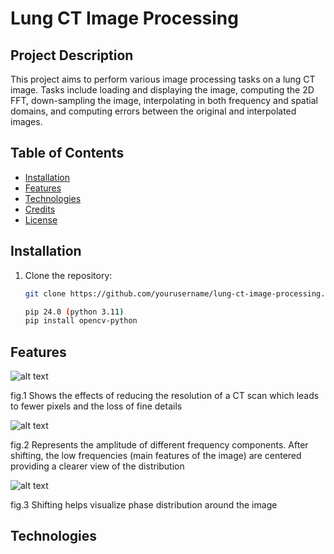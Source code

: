 # Lung CT Image Processing

## Project Description

This project aims to perform various image processing tasks on a lung CT image. Tasks include loading and displaying the image, computing the 2D FFT, down-sampling the image, interpolating in both frequency and spatial domains, and computing errors between the original and interpolated images.

## Table of Contents

- [Installation](#installation)
- [Features](#Features)
- [Technologies](#technologies)
- [Credits](#credits)
- [License](#license)

## Installation

1. Clone the repository:

   ```bash
   git clone https://github.com/yourusername/lung-ct-image-processing.git

   pip 24.0 (python 3.11)
   pip install opencv-python
   
## Features
![alt text](https://raw.githubusercontent.com/LCRazo/digital-image-processing/refs/heads/main/downsample.png)
<p align="left">fig.1 Shows the effects of reducing the resolution of a CT scan which leads to fewer pixels and the loss of fine details </p>

![alt text](https://raw.githubusercontent.com/LCRazo/digital-image-processing/refs/heads/main/magnitudeSpectrum.png)
<p align="left">fig.2 Represents the amplitude of different frequency components. After shifting, the low frequencies (main features of the image) are centered providing a clearer view of the distribution </p>

![alt text](https://raw.githubusercontent.com/LCRazo/digital-image-processing/refs/heads/main/phases.png)
<p align="left"> fig.3 Shifting helps visualize phase distribution around the image </p>

## Technologies
